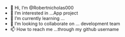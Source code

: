 - 👋 Hi, I’m @Robertnicholas000
- 👀 I’m interested in ...App project 
- 🌱 I’m currently learning ... 
- 💞️ I’m looking to collaborate on ... development team
- 📫 How to reach me ...through my github username

<!---
Robertnicholas000/Robertnicholas000 is a ✨ special ✨ repository because its `README.md` (this file) appears on your GitHub profile.
You can click the Preview link to take a look at your changes.
--->
